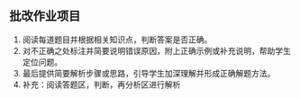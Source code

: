 ## 批改作业项目
1. 阅读每道题目并根据相关知识点，判断答案是否正确。
2. 对不正确之处标注并简要说明错误原因，附上正确示例或补充说明，帮助学生定位问题。
3. 最后提供简要解析步骤或思路，引导学生加深理解并形成正确解题方法。
4. 补充：阅读答题区，判断，再分析区进行解析
